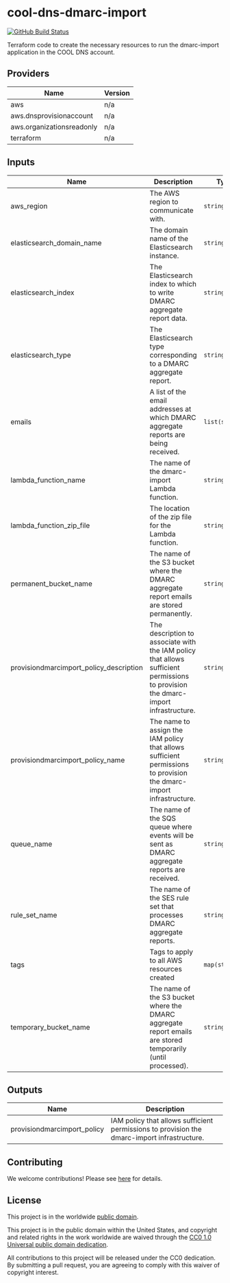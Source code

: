 # cool-dns-dmarc-import #

[![GitHub Build Status](https://github.com/cisagov/cool-dns-dmarc-import/workflows/build/badge.svg)](https://github.com/cisagov/cool-dns-dmarc-import/actions)

Terraform code to create the necessary resources to run the
dmarc-import application in the COOL DNS account.

## Providers ##

| Name | Version |
|------|---------|
| aws | n/a |
| aws.dnsprovisionaccount | n/a |
| aws.organizationsreadonly | n/a |
| terraform | n/a |

## Inputs ##

| Name | Description | Type | Default | Required |
|------|-------------|------|---------|:-----:|
| aws_region | The AWS region to communicate with. | `string` | `us-east-1` | no |
| elasticsearch_domain_name | The domain name of the Elasticsearch instance. | `string` | `dmarc-import-elasticsearch` | no |
| elasticsearch_index | The Elasticsearch index to which to write DMARC aggregate report data. | `string` | `dmarc_aggregate_reports` | no |
| elasticsearch_type | The Elasticsearch type corresponding to a DMARC aggregate report. | `string` | `report` | no |
| emails | A list of the email addresses at which DMARC aggregate reports are being received. | `list(string)` | `[reports@dmarc.cyber.dhs.gov]` | no |
| lambda_function_name | The name of the dmarc-import Lambda function. | `string` | `dmarc-import` | no |
| lambda_function_zip_file | The location of the zip file for the Lambda function. | `string` | `../dmarc-import-lambda/dmarc-import.zip` | no |
| permanent_bucket_name | The name of the S3 bucket where the DMARC aggregate report emails are stored permanently. | `string` | `cool-dmarc-import-permanent` | no |
| provisiondmarcimport_policy_description | The description to associate with the IAM policy that allows sufficient permissions to provision the dmarc-import infrastructure. | `string` | `Allows sufficient permissions to provision the dmarc-import infrastructure.` | no |
| provisiondmarcimport_policy_name | The name to assign the IAM policy that allows sufficient permissions to provision the dmarc-import infrastructure. | `string` | `ProvisionDmarcImport` | no |
| queue_name | The name of the SQS queue where events will be sent as DMARC aggregate reports are received. | `string` | `cool-dmarc-import-queue` | no |
| rule_set_name | The name of the SES rule set that processes DMARC aggregate reports. | `string` | `dmarc-import-rules` | no |
| tags | Tags to apply to all AWS resources created | `map(string)` | `{Application: COOL - DNS - dmarc-import, Team: VM Fusion - Development, Workspace: production}` | no |
| temporary_bucket_name | The name of the S3 bucket where the DMARC aggregate report emails are stored temporarily (until processed). | `string` | `cool-dmarc-import-temporary` | no |

## Outputs ##

| Name | Description |
|------|-------------|
| provisiondmarcimport_policy | IAM policy that allows sufficient permissions to provision the dmarc-import infrastructure. |

## Contributing ##

We welcome contributions!  Please see [here](CONTRIBUTING.md) for
details.

## License ##

This project is in the worldwide [public domain](LICENSE).

This project is in the public domain within the United States, and
copyright and related rights in the work worldwide are waived through
the [CC0 1.0 Universal public domain
dedication](https://creativecommons.org/publicdomain/zero/1.0/).

All contributions to this project will be released under the CC0
dedication. By submitting a pull request, you are agreeing to comply
with this waiver of copyright interest.
